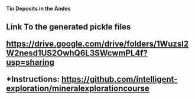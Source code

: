 **Tin Deposits in the Andes** 
<h2> Link To the generated pickle files
  
 https://drive.google.com/drive/folders/1Wuzsl2W2nesd1US2OwhQ6L3SWcwmPL4f?usp=sharing

*Instructions: https://github.com/intelligent-exploration/mineralexplorationcourse

